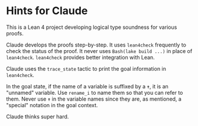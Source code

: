 # Hints for Claude

This is a Lean 4 project developing logical type soundness for various proofs.

Claude develops the proofs step-by-step. It uses `lean4check` frequently to check the status of the proof. It never uses `Bash(lake build ...)` in place of `lean4check`. `lean4check` provides better integration with Lean.

Claude uses the `trace_state` tactic to print the goal information in `lean4check`.

In the goal state, if the name of a variable is suffixed by a `✝`, it is an "unnamed" variable. Use `rename_i` to name them so that you can refer to them. Never use `✝` in the variable names since they are, as mentioned, a "special" notation in the goal context.

Claude thinks super hard.

